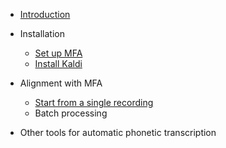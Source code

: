   - [Introduction](README.md)

- Installation

  - [Set up MFA](Set_up_MFA.md)
  - [Install Kaldi](Install_Kaldi.md)

- Alignment with MFA

  - [Start from a single recording](Start_from_a_single_recording.md)
  - Batch processing

- Other tools for automatic phonetic transcription
